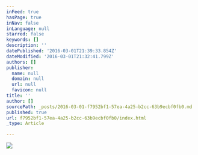 ```yaml
---
inFeed: true
hasPage: true
inNav: false
inLanguage: null
starred: false
keywords: []
description: ''
datePublished: '2016-03-01T21:39:33.854Z'
dateModified: '2016-03-01T21:32:41.799Z'
authors: []
publisher:
  name: null
  domain: null
  url: null
  favicon: null
title: ''
author: []
sourcePath: _posts/2016-03-01-f7952bf1-57ea-4a25-b2cc-63b9ecbf0fb0.md
published: true
url: f7952bf1-57ea-4a25-b2cc-63b9ecbf0fb0/index.html
_type: Article

---
```

![](https://the-grid-user-content.s3-us-west-2.amazonaws.com/457763be-4513-49d8-897a-9d4336aacaab.jpg)